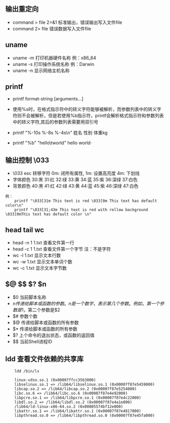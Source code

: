 ## 输出重定向

* command > file 2>&1 标准输出，错误输出写入文件file
* command 2> file 错误数据写入文件file

## uname

* uname -m 打印机器硬件名称 例：x86_64
* uname -s 打印操作系统名称 例：Darwin
* uname -n 显示网络主机名称

## printf

* printf  format-string  [arguments...]

* 使用%s时，在格式指示符中的转义字符能够被解析，而参数列表中的转义字符则不会被解析，但是若使用%b指示符，printf会解析格式指示符和参数列表中的转义字符,其后的参数列表需要用双引号

* printf "%-10s %-8s %-4s\n"  姓名  性别  体重kg

* printf "%b" "hello\tworld"  hello world·

## 输出控制 \033

- \033 esc 转移字符 0m: 闭所有属性, 1m: 设置高亮度 4m: 下划线
- 字体颜色 30:黑 31:红 32:绿 33:黄 34:蓝 35:紫 36:深绿 37:白色
- 背景颜色 40:黑 41:红 42:绿 43:黄 44:蓝 45:紫 46:深绿 47:白色

```
例：
    printf "\033[31m This text is red \033[0m This text has default color\n"
    printf "\033[31;43m This text is red with rellow background \033[0mThis text has default color \n"
```

## head tail wc
- head -n 1 1.txt 查看文件第一行
- head -c 1 1.txt 查看文件第一个字节 注：不是字符
- wc -l 1.txt 显示文本行数
- wc -w 1.txt 显示文本单词个数
- wc -c 1.txt 显示文本字节数

## $@ $$ $? $n 
- $0 当前脚本名称
- $n 传递给脚本或函数的参数。n 是一个数字，表示第几个参数。例如，第一个参数是$1，第二个参数是$2
- $# 参数个数
- $@ 传递给脚本或函数的所有参数
- $* 传递给脚本或函数的所有参数
- $? 上个命令的退出状态，或函数的返回值
- $\$ 当前Shell进程ID

## ldd 查看文件依赖的共享库
```
    ldd /bin/ls

    linux-vdso.so.1 (0x00007ffcc3563000)
    libselinux.so.1 => /lib64/libselinux.so.1 (0x00007f87e5459000)
    libcap.so.2 => /lib64/libcap.so.2 (0x00007f87e5254000)
    libc.so.6 => /lib64/libc.so.6 (0x00007f87e4e92000)
    libpcre.so.1 => /lib64/libpcre.so.1 (0x00007f87e4c22000)
    libdl.so.2 => /lib64/libdl.so.2 (0x00007f87e4a1e000)
    /lib64/ld-linux-x86-64.so.2 (0x00005574bf12e000)
    libattr.so.1 => /lib64/libattr.so.1 (0x00007f87e4817000)
    libpthread.so.0 => /lib64/libpthread.so.0 (0x00007f87e45fa000)
```
